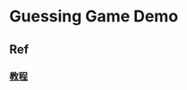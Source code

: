 # Guessing Game Demo

## Ref

### [教程](https://kaisery.gitbooks.io/rust-book-chinese/content/content/Guessing%20Game%20%E7%8C%9C%E7%8C%9C%E7%9C%8B.html)
